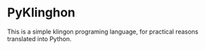 # PyKlinghon
This is a simple klingon programing language, for practical reasons translated into Python.
